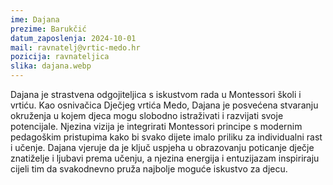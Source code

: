 ```yaml
---
ime: Dajana
prezime: Barukčić
datum_zaposlenja: 2024-10-01
mail: ravnatelj@vrtic-medo.hr
pozicija: ravnateljica
slika: dajana.webp
---
```


Dajana je strastvena odgojiteljica s iskustvom rada u Montessori školi i vrtiću. Kao osnivačica Dječjeg vrtića Medo, Dajana je posvećena stvaranju okruženja u kojem djeca mogu slobodno istraživati i razvijati svoje potencijale. Njezina vizija je integrirati Montessori principe s modernim pedagoškim pristupima kako bi svako dijete imalo priliku za individualni rast i učenje. Dajana vjeruje da je ključ uspjeha u obrazovanju poticanje dječje znatiželje i ljubavi prema učenju, a njezina energija i entuzijazam inspiriraju cijeli tim da svakodnevno pruža najbolje moguće iskustvo za djecu.
